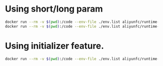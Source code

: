 # Using short/long param

```bash
docker run --rm -v $(pwd):/code --env-file ./env.list aliyunfc/runtime-nodejs12:1.9.7 --handler "index.handler"
docker run --rm -v $(pwd):/code --env-file ./env.list aliyunfc/runtime-nodejs12:1.9.7 --handler "index.handler" --event '{"key" : "value"}'
```

# Using initializer feature.

```bash
docker run --rm -v $(pwd):/code --env-file ./env.list aliyunfc/runtime-nodejs12:1.9.7 --initializer "index.initializer" --handler "index.handler" --event '{"key" : "value"}'
```
